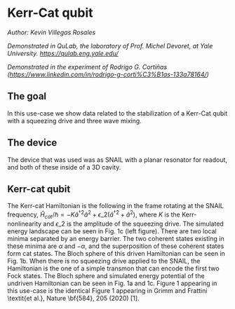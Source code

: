 # Kerr-Cat qubit
*Author: Kevin Villegas Rosales*

_Demonstrated in QuLab, the laboratory of Prof. Michel Devoret, at Yale University. https://qulab.eng.yale.edu/_

_Demonstrated in the experiment of Rodrigo G. Cortiñas (https://www.linkedin.com/in/rodrigo-g-corti%C3%B1as-133a78164/)_


## The goal

In this use-case we show data related to the stabilization of a Kerr-Cat qubit with
a squeezing drive and three wave mixing.

## The device
The device that was used was as SNAIL with a planar resonator for readout, and
both of these inside of a 3D cavity.

## Kerr-cat qubit

The Kerr-cat Hamiltonian is the following in the frame rotating at the SNAIL frequency, $\hat{H}_{cat}/\hbar = -K\hat{a}^{\dagger2}\hat{a}^{2} + \epsilon\_{2}(\hat{a}^{\dagger2}+\hat{a}^{2})$,
where $K$ is the Kerr-nonlinearity and $\epsilon\_{2}$ is the amplitude of the squeezing drive.
The simulated energy landscape can be seen in Fig. 1c (left figure). There are two local minima
separated by an energy barrier. The two coherent states existing in these minima are $\alpha$ and
$-\alpha$, and the superposition of these coherent states form cat states. The Bloch sphere of this 
driven Hamiltonian can be seen in Fig. 1b. When there is no squeezing drive applied to the SNAIL, the
Hamiltonian is the one of a simple transmon that can encode the first two Fock states. The Bloch
sphere and simulated energy potential of the undriven Hamiltonian can be seen in Fig. 1a and 1c. Figure
1 appearing in this use-case is the identical Figure 1 appearing in Grimm and Frattini \textit{et al.}, Nature \bf{584}, 205 (2020) [1].
